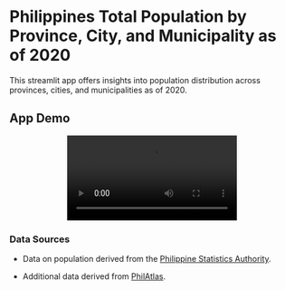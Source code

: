 # Philippines Total Population by Province, City, and Municipality as of 2020
This streamlit app offers insights into population distribution across provinces, cities, and municipalities as of 2020.

## App Demo
<div style="text-align:center;">
  <video controls>
    <source src="Assets/Demo.mp4" type="video/mp4">
    Your browser does not support the video tag.
  </video>
</div>

### Data Sources
- Data on population derived from the [Philippine Statistics Authority](https://psa.gov.ph/content/2020-census-population-and-housing-2020-cph-population-counts-declared-official-president).

- Additional data derived from [PhilAtlas](https://psa.gov.ph/content/2020-census-population-and-housing-2020-cph-population-counts-declared-official-president).